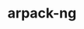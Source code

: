 ---
title: "arpack-ng"
layout: cache
categories: [package, v0.18.0]
meta: {"versions": ["3.8.0"], "compilers": ["gcc@=7.5.0", "gcc@=8.4.0"], "oss": ["ubuntu18.04"], "platforms": ["linux"], "targets": ["x86_64"], "stacks": ["e4s", "root", "tutorial"], "num_specs": 2, "num_specs_by_stack": {"e4s": 1, "root": 2, "tutorial": 1}}
spec_details: [{"hash": "ha4plteuehl6hbrowvm3nut4yqseyrkw", "compiler": "gcc@=7.5.0", "versions": ["3.8.0"], "os": "ubuntu18.04", "platform": "linux", "target": "x86_64", "variants": ["+mpi", "+shared"], "stacks": ["e4s", "root"], "size": "-", "tarball": "https://binaries.spack.io/releases/v0.18.0/build_cache/linux-ubuntu18.04-x86_64/gcc-7.5.0/arpack-ng-3.8.0/linux-ubuntu18.04-x86_64-gcc-7.5.0-arpack-ng-3.8.0-ha4plteuehl6hbrowvm3nut4yqseyrkw.spack"}, {"hash": "2f6gg2aq3kz2w2aoelvcjvzypa3o3vlv", "compiler": "gcc@=8.4.0", "versions": ["3.8.0"], "os": "ubuntu18.04", "platform": "linux", "target": "x86_64", "variants": ["+mpi", "+shared"], "stacks": ["tutorial", "root"], "size": "-", "tarball": "https://binaries.spack.io/releases/v0.18.0/build_cache/linux-ubuntu18.04-x86_64/gcc-8.4.0/arpack-ng-3.8.0/linux-ubuntu18.04-x86_64-gcc-8.4.0-arpack-ng-3.8.0-2f6gg2aq3kz2w2aoelvcjvzypa3o3vlv.spack"}]
---